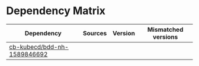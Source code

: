 # Dependency Matrix

Dependency | Sources | Version | Mismatched versions
---------- | ------- | ------- | -------------------
[cb-kubecd/bdd-nh-1589846692](https://github.com/cb-kubecd/bdd-nh-1589846692.git) |  | []() | 
